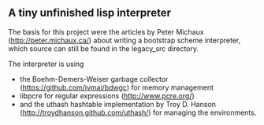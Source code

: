 ## A tiny unfinished lisp interpreter

The basis for this project were the articles by Peter Michaux (http://peter.michaux.ca/) about writing a bootstrap scheme interpreter, which source can still be found in the legacy_src directory.

The interpreter is using 
* the Boehm-Demers-Weiser garbage collector (https://github.com/ivmai/bdwgc) for memory management
* libpcre for regular expressions (http://www.pcre.org/)
* and the uthash hashtable implementation by Troy D. Hanson (http://troydhanson.github.com/uthash/) for managing the environments.


